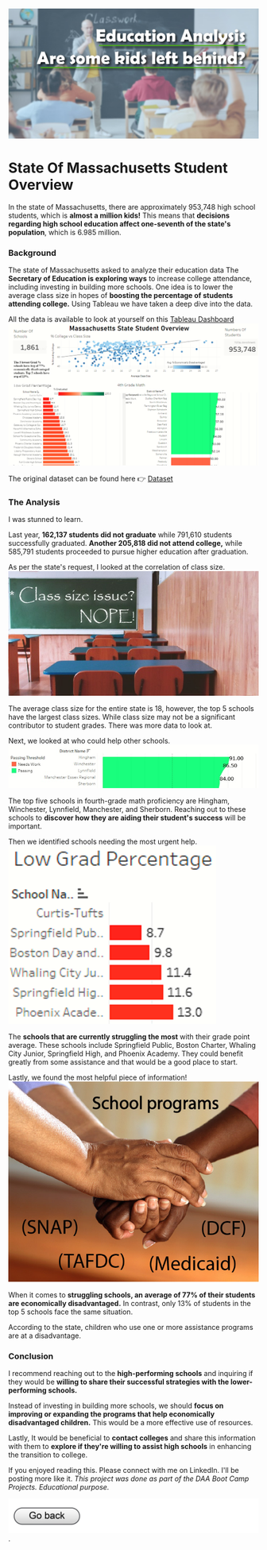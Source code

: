 #### <img src="Education_Visuals/Education project.jpg?raw=true"/>

# State Of Massachusetts Student Overview

In the state of Massachusetts, there are approximately 953,748 high school students, which is **almost a million kids!** This means that **decisions regarding high school education affect one-seventh of the state's population**, which is 6.985 million. 
 
### Background

The state of Massachusetts asked to analyze their education data 
The **Secretary of Education is exploring ways** to increase college attendance, including investing in building more schools. One idea is to lower the average class size in hopes of **boosting the percentage of students attending college.** Using Tableau we have taken a deep dive into the data.

All the data is available to look at yourself on this [Tableau Dashboard](https://public.tableau.com/app/profile/trevor.maxwell4413/viz/TheEducationProject-MassachusettsSchoolProject/Dashboard1?publish=yes)
<img src="Education_Visuals/Student overview.png?raw=true"/>

The original dataset can be found here 👉 [Dataset](https://github.com/Trevor2Maxwell/PortfolioProjects/blob/main/MA_Schools.xlsx)

### The Analysis

I was stunned to learn. 

Last year, **162,137 students did not graduate** while 791,610 students successfully graduated. 
**Another 205,818 did not attend college,** while 585,791 students proceeded to pursue 
higher education after graduation. 

As per the state's request, I looked at the correlation of class size. 
<img src="Education_Visuals/Class size.jpg?raw=true"/>

The average class size for the entire state is 18, however, the top 5 schools have the largest class sizes. While class size may not be a significant contributor to student grades. There was more data to look at. 

Next, we looked at who could help other schools.
<img src="Education_Visuals/Math top 5.jpg?raw=true"/>

The top five schools in fourth-grade math proficiency are Hingham, Winchester, Lynnfield, Manchester, and Sherborn. Reaching out to these schools to **discover how they are aiding their student's success** will be important.

Then we identified schools needing the most urgent help.
<img src="Education_Visuals/Grad%.png?raw=true"/>

The **schools that are currently struggling the most** with their grade point average. These schools include Springfield Public, Boston Charter, Whaling City Junior, Springfield High, and Phoenix Academy. They could benefit greatly from some assistance and that would be a good place to start. 

Lastly, we found the most helpful piece of information!
<img src="Education_Visuals/School programs.jpg?raw=true"/>

When it comes to **struggling schools, an average of 77% of their students are economically disadvantaged.** In contrast, only 13% of students in the top 5 schools face the same situation. 

According to the state, children who use one or more assistance programs are at a disadvantage. 

### Conclusion 

I recommend reaching out to the **high-performing schools** and inquiring if they would be **willing to share their successful strategies with the lower-performing schools.** 

Instead of investing in building more schools, we should **focus on improving or expanding the programs that help economically disadvantaged children.** This would be a more effective use of resources.

Lastly, It would be beneficial to **contact colleges** and share this information with them to **explore if they're willing to assist high schools** in enhancing the transition to college.  


  
If you enjoyed reading this. Please connect with me on LinkedIn. I'll be posting more like it.
*This project was done as part of the DAA Boot Camp Projects. Educational purpose.*


[<img src="images/Button.jpg?raw=true"/>](/index.md).
